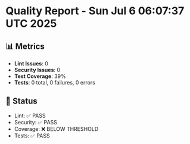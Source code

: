 # Quality Report - Sun Jul  6 06:07:37 UTC 2025
## 📊 Metrics
- **Lint Issues**: 0
- **Security Issues**: 0
- **Test Coverage**: 39%
- **Tests**: 0 total, 0 failures, 0 errors
## 🎯 Status
- Lint: ✅ PASS
- Security: ✅ PASS
- Coverage: ❌ BELOW THRESHOLD
- Tests: ✅ PASS
